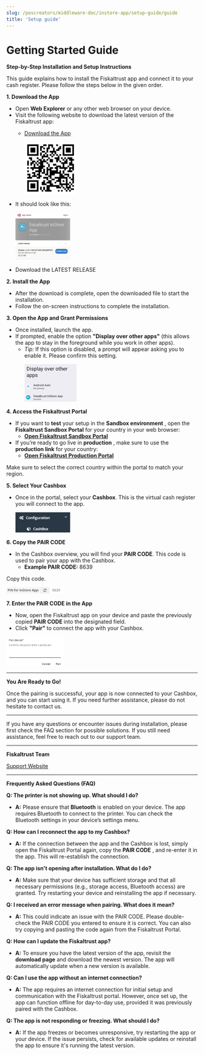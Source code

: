 ```yaml
---
slug: /poscreators/middleware-doc/instore-app/setup-guide/guide
title: 'Setup guide'
---
```



# Getting Started Guide

**Step-by-Step Installation and Setup Instructions**

This guide explains how to install the Fiskaltrust app and connect it to your cash register.
Please follow the steps below in the given order.

**1. Download the App**

- Open **Web Explorer** or any other web browser on your device.
- Visit the following website to download the latest version of the Fiskaltrust app:
  - [Download the App](https://install.appcenter.ms/orgs/fiskaltrust/apps/in-store/distribution_groups/stable)

    <p align="left">
    <img src="./images/QRCode.png" width="30%" />
    </p>
- It should look like this:
    <p align="left">
    <img src="./images/Appcenter.jpg" width="30%" />
    </p>
- Download the LATEST RELEASE

**2. Install the App**

- After the download is complete, open the downloaded file to start the installation.
- Follow the on-screen instructions to complete the installation.

**3. Open the App and Grant Permissions**

- Once installed, launch the app.
- If prompted, enable the option **"Display over other apps"** (this allows the app to stay in the foreground while you work in other apps).
  - _Tip:_ If this option is disabled, a prompt will appear asking you to enable it.
             Please confirm this setting.
             <p align="left">
             <img src="./images/DisplayOverApps.png" width="30%" />
             </p>

**4. Access the Fiskaltrust Portal**

- If you want to **test** your setup in the **Sandbox environment** , open the **Fiskaltrust Sandbox Portal** for your country in your web browser:
  - [**Open Fiskaltrust Sandbox Portal**](https://portal-sandbox.fiskaltrust.at/)
- If you’re ready to go live in **production** , make sure to use the **production link** for
       your country:
  - [**Open Fiskaltrust Production Portal**](https://portal.fiskaltrust.at/Account/Login?returnUrl=%2fCashBox#/)

Make sure to select the correct country within the portal to match your region.

**5. Select Your Cashbox**

- Once in the portal, select your **Cashbox**. This is the virtual cash register you will connect to the app.
       <p align="left">
       <img src="./images/Cashbox.png" width="30%" />
       </p>

**6. Copy the PAIR CODE**

- In the Cashbox overview, you will find your **PAIR CODE**. This code is used to pair your app with the Cashbox.
  - **Example PAIR CODE:** 8639

Copy this code.
<p align="left">
<img src="./images/PINforInstoreApp.png" width="30%" />
</p>

**7. Enter the PAIR CODE in the App**

- Now, open the Fiskaltrust app on your device and paste the previously copied **PAIR CODE** into the designated field.
- Click **"Pair"** to connect the app with your Cashbox.

<p align="left">
<img src="./images/PairDevice.png" width="30%" />
</p>

---

**You Are Ready to Go!**

Once the pairing is successful, your app is now connected to your Cashbox, and you can
start using it. If you need further assistance, please do not hesitate to contact us.

---

If you have any questions or encounter issues during installation, please first check the
FAQ section for possible solutions. If you still need assistance, feel free to reach out to
our support team.

---

**Fiskaltrust Team**

[Support Website](https://www.fiskaltrust.at/support)

---

**Frequently Asked Questions (FAQ)**

**Q: The printer is not showing up. What should I do?**

- **A:** Please ensure that **Bluetooth** is enabled on your device. The app requires
    Bluetooth to connect to the printer. You can check the Bluetooth settings in your
    device’s settings menu.

**Q: How can I reconnect the app to my Cashbox?**

- **A:** If the connection between the app and the Cashbox is lost, simply open the
    Fiskaltrust Portal again, copy the **PAIR CODE** , and re-enter it in the app. This will
    re-establish the connection.

**Q: The app isn't opening after installation. What do I do?**

- **A:** Make sure that your device has sufficient storage and that all necessary
    permissions (e.g., storage access, Bluetooth access) are granted. Try restarting
    your device and reinstalling the app if necessary.

**Q: I received an error message when pairing. What does it mean?**

- **A:** This could indicate an issue with the PAIR CODE. Please double-check the
    PAIR CODE you entered to ensure it is correct. You can also try copying and
    pasting the code again from the Fiskaltrust Portal.

**Q: How can I update the Fiskaltrust app?**

- **A:** To ensure you have the latest version of the app, revisit the **download page**
    and download the newest version. The app will automatically update when a new
    version is available.

**Q: Can I use the app without an internet connection?**

- **A:** The app requires an internet connection for initial setup and communication
    with the Fiskaltrust portal. However, once set up, the app can function offline for
    day-to-day use, provided it was previously paired with the Cashbox.

**Q: The app is not responding or freezing. What should I do?**

- **A:** If the app freezes or becomes unresponsive, try restarting the app or your
    device. If the issue persists, check for available updates or reinstall the app to
    ensure it's running the latest version.
